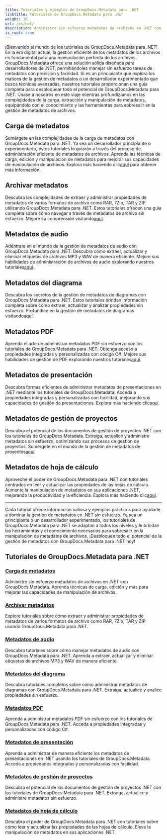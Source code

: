 ```yaml
---
title: Tutoriales y ejemplos de GroupDocs.Metadata para .NET
linktitle: Tutoriales de GroupDocs.Metadata para .NET
weight: 10
url: /es/net/
description: Administre sin esfuerzo metadatos de archivos en .NET con GroupDocs.Metadata. Aprenda técnicas de carga, edición y más para mejorar las capacidades de manipulación de archivos.
is_root: true
---
```

¡Bienvenido al mundo de los tutoriales de GroupDocs.Metadata para .NET! En la era digital actual, la gestión eficiente de los metadatos de los archivos es fundamental para una manipulación perfecta de los archivos. GroupDocs.Metadata ofrece una solución sólida diseñada para desarrolladores de .NET, permitiéndoles manejar sin esfuerzo tareas de metadatos con precisión y facilidad. Si es un principiante que explora los matices de la gestión de metadatos o un desarrollador experimentado que busca técnicas avanzadas, nuestros tutoriales proporcionan una guía completa para desbloquear todo el potencial de GroupDocs.Metadata para .NET. Únase a nosotros en este viaje mientras profundizamos en las complejidades de la carga, extracción y manipulación de metadatos, equipándolo con el conocimiento y las herramientas para sobresalir en la gestión de metadatos de archivos.

## Carga de metadatos  
Sumérgete en las complejidades de la carga de metadatos con GroupDocs.Metadata para .NET. Ya sea un desarrollador principiante o experimentado, estos tutoriales lo guiarán a través del proceso de administración eficiente de metadatos de archivos. Aprenda las técnicas de carga, edición y manipulación de metadatos para mejorar sus capacidades de manipulación de archivos. Explora más haciendo clic[aquí](./metadata-loading/) para obtener más información.

## Archivar metadatos  
 Descubra las complejidades de extraer y administrar propiedades de metadatos de varios formatos de archivo como RAR, 7Zip, TAR y ZIP utilizando GroupDocs.Metadata para .NET. Estos tutoriales ofrecen una guía completa sobre cómo navegar a través de metadatos de archivo sin esfuerzo. Mejore su comprensión visitando[aquí](./archive-metadata/).

## Metadatos de audio  
 Adéntrate en el mundo de la gestión de metadatos de audio con GroupDocs.Metadata para .NET. Descubra cómo extraer, actualizar y eliminar etiquetas de archivos MP3 y WAV de manera eficiente. Mejore sus habilidades de administración de archivos de audio explorando nuestros tutoriales[aquí](./audio-metadata/).

## Metadatos del diagrama  
Descubra los secretos de la gestión de metadatos de diagramas con GroupDocs.Metadata para .NET. Estos tutoriales brindan información completa sobre cómo extraer, actualizar y analizar propiedades sin esfuerzo. Profundice en la gestión de metadatos de diagramas visitando[aquí](./diagram-metadata/).

## Metadatos PDF  
 Aprenda el arte de administrar metadatos PDF sin esfuerzo con los tutoriales de GroupDocs.Metadata para .NET. Obtenga acceso a propiedades integradas y personalizadas con código C#. Mejore sus habilidades de gestión de PDF explorando nuestros tutoriales[aquí](./pdf-metadata/).

## Metadatos de presentación  
 Descubra formas eficientes de administrar metadatos de presentaciones en .NET mediante los tutoriales de GroupDocs.Metadata. Acceda a propiedades integradas y personalizadas con facilidad, mejorando sus capacidades de gestión de presentaciones. Explora más haciendo clic[aquí](./presentation-metadata/).

## Metadatos de gestión de proyectos  
 Descubra el potencial de los documentos de gestión de proyectos .NET con los tutoriales de GroupDocs.Metadata. Extraiga, actualice y administre metadatos sin esfuerzo, optimizando sus procesos de gestión de proyectos. Sumérgete en el mundo de la gestión de metadatos de proyectos[aquí](./project-management-metadata/).

## Metadatos de hoja de cálculo  
Aproveche el poder de GroupDocs.Metadata para .NET con tutoriales centrados en leer y actualizar las propiedades de las hojas de cálculo. Aumente la manipulación de metadatos en sus aplicaciones .NET, mejorando la productividad y la eficiencia. Explora más haciendo clic[aquí](./spreadsheet-metadata/).

----
Cada tutorial ofrece información valiosa y ejemplos prácticos para ayudarle a dominar la gestión de metadatos en .NET sin esfuerzo. Ya sea un principiante o un desarrollador experimentado, los tutoriales de GroupDocs.Metadata para .NET se adaptan a todos los niveles y le brindan las herramientas y el conocimiento necesarios para sobresalir en la manipulación de metadatos de archivos. ¡Desbloquee todo el potencial de la gestión de metadatos con GroupDocs.Metadata para .NET hoy! 

## Tutoriales de GroupDocs.Metadata para .NET
### [Carga de metadatos](./metadata-loading/)
Administre sin esfuerzo metadatos de archivos en .NET con GroupDocs.Metadata. Aprenda técnicas de carga, edición y más para mejorar las capacidades de manipulación de archivos.
### [Archivar metadatos](./archive-metadata/)
Explore tutoriales sobre cómo extraer y administrar propiedades de metadatos de varios formatos de archivo como RAR, 7Zip, TAR y ZIP usando GroupDocs.Metadata para .NET.
### [Metadatos de audio](./audio-metadata/)
Descubra tutoriales sobre cómo manejar metadatos de audio con GroupDocs.Metadata para .NET. Aprenda a extraer, actualizar y eliminar etiquetas de archivos MP3 y WAV de manera eficiente.
### [Metadatos del diagrama](./diagram-metadata/)
Descubra tutoriales completos sobre cómo administrar metadatos de diagramas con GroupDocs.Metadata para .NET. Extraiga, actualice y analice propiedades sin esfuerzo.
### [Metadatos PDF](./pdf-metadata/)
Aprenda a administrar metadatos PDF sin esfuerzo con los tutoriales de GroupDocs.Metadata para .NET. Acceda a propiedades integradas y personalizadas con código C#.
### [Metadatos de presentación](./presentation-metadata/)
Aprenda a administrar de manera eficiente los metadatos de presentaciones en .NET usando los tutoriales de GroupDocs.Metadata. Acceda a propiedades integradas y personalizadas con facilidad.
### [Metadatos de gestión de proyectos](./project-management-metadata/)
Descubra el potencial de los documentos de gestión de proyectos .NET con los tutoriales de GroupDocs.Metadata para .NET. Extraiga, actualice y administre metadatos sin esfuerzo.
### [Metadatos de hoja de cálculo](./spreadsheet-metadata/)
Descubra el poder de GroupDocs.Metadata para .NET con tutoriales sobre cómo leer y actualizar las propiedades de las hojas de cálculo. Eleve la manipulación de metadatos en sus aplicaciones .NET.